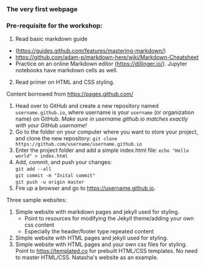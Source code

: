 ### The very first webpage

### Pre-requisite for the workshop:

1. Read basic markdown guide 
  - (https://guides.github.com/features/mastering-markdown/)
  - https://github.com/adam-p/markdown-here/wiki/Markdown-Cheatsheet
  - Practice on an online Markdown editor (https://dillinger.io/). Jupyter notebooks have markdown cells as well. 
2. Read primer on HTML and CSS styling. 

Content borrowed from https://pages.github.com/

1. Head over to GitHub and create a new repository named `username.github.io`, where username is your `username` (or organization name) on GitHub. *Make sure <username> in username.github.io matches exactly with your GitHub username!*
2. Go to the folder on your computer where you want to store your project, and clone the new repository: `git clone https://github.com/username/username.github.io`
3. Enter the project folder and add a simple index.html file: `echo "Hello world" > index.html`
4. Add, commit, and push your changes: <br>
  `git add --all` <br>
  `git commit -m "Inital commit"` <br>
  `git push -u origin master` <br>
5. Fire up a browser and go to https://username.github.io.

Three sample websites:

1. Simple website with markdown pages and jekyll used for styling. 
    - Point to resources for modifying the Jekyll theme/adding your own css content
    - Especially the header/footer type repeated content
2. Simple website with HTML pages and jekyll used for styling. 
3. Simple website with HTML pages and your own css files for styling. Point to https://templated.co for prebuilt HTML/CSS templates. No need to master HTML/CSS. Natasha's website as an example. 
